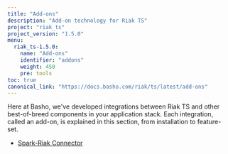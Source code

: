 ```yaml
---
title: "Add-ons"
description: "Add-on technology for Riak TS"
project: "riak_ts"
project_version: "1.5.0"
menu:
  riak_ts-1.5.0:
    name: "Add-ons"
    identifier: "addons"
    weight: 450
    pre: tools
toc: true
canonical_link: "https://docs.basho.com/riak/ts/latest/add-ons"
---
```


Here at Basho, we've developed integrations between Riak TS and other best-of-breed components in your application stack. Each integration, called an add-on, is explained in this section, from installation to feature-set.

* [Spark-Riak Connector](spark-riak-connector)
